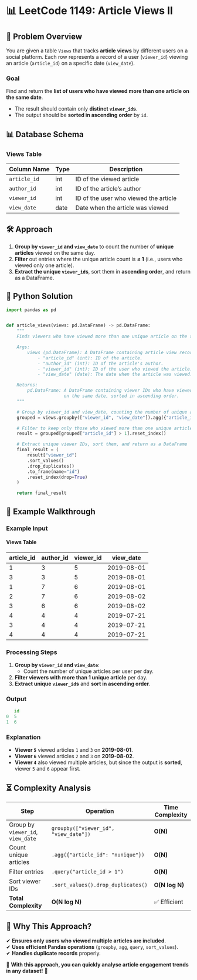 # 📊 **LeetCode 1149: Article Views II**  

## 📌 **Problem Overview**  
You are given a table `Views` that tracks **article views** by different users on a social platform. Each row represents a record of a user (`viewer_id`) viewing an article (`article_id`) on a specific date (`view_date`).  

### **Goal**  
Find and return the **list of users who have viewed more than one article on the same date**.  
- The result should contain only **distinct `viewer_id`s**.  
- The output should be **sorted in ascending order** by `id`.  

## 📊 **Database Schema**  
### **Views Table**  
| Column Name  | Type | Description |
|-------------|------|-------------|
| `article_id` | int  | ID of the viewed article |
| `author_id`  | int  | ID of the article’s author |
| `viewer_id`  | int  | ID of the user who viewed the article |
| `view_date`  | date | Date when the article was viewed |

## 🛠 **Approach**  
1. **Group by `viewer_id` and `view_date`** to count the number of **unique articles** viewed on the same day.  
2. **Filter** out entries where the unique article count is **≤ 1** (i.e., users who viewed only one article).  
3. **Extract the unique `viewer_id`s**, sort them in **ascending order**, and return as a DataFrame.  

## 🚀 **Python Solution**  
```python
import pandas as pd


def article_views(views: pd.DataFrame) -> pd.DataFrame:
    """
    Finds viewers who have viewed more than one unique article on the same date.

    Args:
        views (pd.DataFrame): A DataFrame containing article view records with columns:
            - "article_id" (int): ID of the article.
            - "author_id" (int): ID of the article's author.
            - "viewer_id" (int): ID of the user who viewed the article.
            - "view_date" (date): The date when the article was viewed.

    Returns:
        pd.DataFrame: A DataFrame containing viewer IDs who have viewed multiple articles
                      on the same date, sorted in ascending order.
    """

    # Group by viewer_id and view_date, counting the number of unique articles viewed
    grouped = views.groupby(["viewer_id", "view_date"]).agg({"article_id": "nunique"})

    # Filter to keep only those who viewed more than one unique article on the same date
    result = grouped[grouped["article_id"] > 1].reset_index()

    # Extract unique viewer IDs, sort them, and return as a DataFrame
    final_result = (
        result["viewer_id"]
        .sort_values()
        .drop_duplicates()
        .to_frame(name="id")
        .reset_index(drop=True)
    )

    return final_result
```

## 📌 **Example Walkthrough**  
### **Example Input**  
#### **Views Table**  
| article_id | author_id | viewer_id | view_date  |
|------------|----------|-----------|------------|
| 1          | 3        | 5         | 2019-08-01 |
| 3          | 3        | 5         | 2019-08-01 |
| 1          | 7        | 6         | 2019-08-01 |
| 2          | 7        | 6         | 2019-08-02 |
| 3          | 6        | 6         | 2019-08-02 |
| 4          | 4        | 4         | 2019-07-21 |
| 3          | 4        | 4         | 2019-07-21 |
| 4          | 4        | 4         | 2019-07-21 |

### **Processing Steps**  
1. **Group by `viewer_id` and `view_date`**:  
   - Count the number of unique articles per user per day.
2. **Filter viewers with more than 1 unique article** per day.
3. **Extract unique `viewer_id`s** and **sort in ascending order**.

### **Output**  
```python
   id
0  5
1  6
```

### **Explanation**  
- **Viewer `5`** viewed articles `1` and `3` on **2019-08-01**.  
- **Viewer `6`** viewed articles `2` and `3` on **2019-08-02**.  
- **Viewer `4`** also viewed multiple articles, but since the output is **sorted**, viewer `5` and `6` appear first.  

## ⏳ **Complexity Analysis**  
| Step | Operation | Time Complexity |
|------|------------|----------------|
| Group by `viewer_id`, `view_date` | `groupby(["viewer_id", "view_date"])` | **O(N)** |
| Count unique articles | `.agg({"article_id": "nunique"})` | **O(N)** |
| Filter entries | `.query("article_id > 1")` | **O(N)** |
| Sort viewer IDs | `.sort_values().drop_duplicates()` | **O(N log N)** |
| **Total Complexity** | **O(N log N)** | ✅ Efficient |

## 🎯 **Why This Approach?**  
✔ **Ensures only users who viewed multiple articles are included**.  
✔ **Uses efficient Pandas operations** (`groupby`, `agg`, `query`, `sort_values`).  
✔ **Handles duplicate records** properly.  

🚀 **With this approach, you can quickly analyse article engagement trends in any dataset!** 🎯